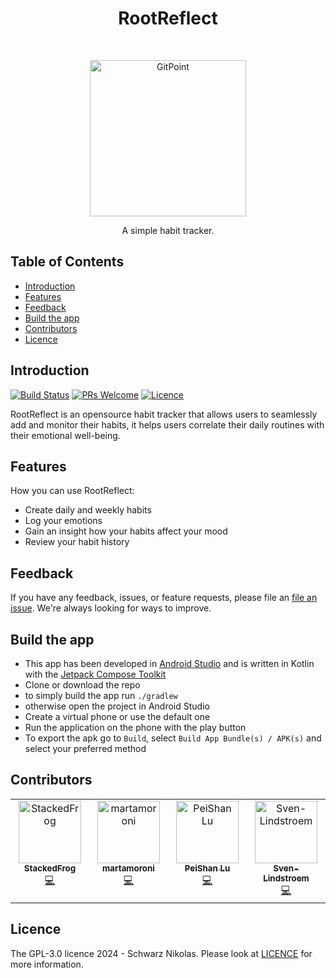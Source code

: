 
<h1 align="center"> RootReflect </h1> <br>
<p align="center">
  <a href="https://github.com/SchwarzNikolas/RootReflect">
    <img alt="GitPoint" title="GitPoint" src="https://github.com/SchwarzNikolas/RootReflect/raw/GOOD-11_Sprint5/app/src/main/res/mipmap-xxxhdpi/logo_round.webp" width="250">
  </a>
</p>

<p align="center">
  A simple habit tracker.
</p>

<!--p align="center">
  <a href="Link to an appstore">
    <img alt="Get it on an appstore" title="Appstore" src="appstoreimagelink" width="140">
  </a>
</p-->

## Table of Contents

- [Introduction](#introduction)
- [Features](#features)
- [Feedback](#feedback)
- [Build the app](#build-the-app)
- [Contributors](#contributors)
- [Licence](#licence)

## Introduction

[![Build Status](https://img.shields.io/github/actions/workflow/status/SchwarzNikolas/RootReflect/build.yml
)](https://github.com/SchwarzNikolas/RootReflect/actions/workflows/build.yml)
[![PRs Welcome](https://img.shields.io/badge/PRs-welcome-brightgreen.svg?style=flat-square)](http://makeapullrequest.com)
[![Licence](https://img.shields.io/github/license/SchwarzNikolas/RootReflect
)](https://github.com/SchwarzNikolas/RootReflect/blob/main/LICENCE)

RootReflect is an opensource habit tracker that allows users to seamlessly add and monitor their habits, it helps users correlate their daily routines with their emotional well-being.


<!--p align="center">
  <img src = "overwiew image" width=350>
</p-->

## Features

How you can use RootReflect:

* Create daily and weekly habits
* Log your emotions
* Gain an insight how your habits affect your mood
* Review your habit history

<!--p align="center">
  <img src = "imagelink" width=700>
</p>

<p align="center">
  <img src = "imagelink" width=700>
</p-->

## Feedback

If you have any feedback, issues, or feature requests, please file an [file an issue](https://github.com/SchwarzNikolas/RootReflect/issues/new).  We're always looking for ways to improve.

## Build the app

- This app has been developed in [Android Studio](https://developer.android.com/studio) and is written in Kotlin with the [Jetpack Compose Toolkit](https://developer.android.com/develop/ui/compose)
- Clone or download the repo
- to simply build the app run `./gradlew`
- otherwise open the project in Android Studio
- Create a virtual phone or use the default one
- Run the application on the phone with the play button
- To export the apk go to `Build`, select `Build App Bundle(s) / APK(s)` and select your preferred method

## Contributors

<!-- ALL-CONTRIBUTORS-LIST:START - Do not remove or modify this section -->
<!-- prettier-ignore-start -->
<!-- markdownlint-disable -->
<table>
  <tbody>
    <tr>
      <td align="center" valign="top" width="14.28%"><a href="https://github.com/StackedFrog"><img src="https://avatars.githubusercontent.com/u/147399576?v=4?s=100" width="100px;" alt="StackedFrog"/><br /><sub><b>StackedFrog</b></sub></a><br /><a href="https://github.com/SchwarzNikolas/RootReflect/commits?author=StackedFrog" title="Code">💻</a></td>
      <td align="center" valign="top" width="14.28%"><a href="https://github.com/martamoroni"><img src="https://avatars.githubusercontent.com/u/158204474?v=4?s=100" width="100px;" alt="martamoroni"/><br /><sub><b>martamoroni</b></sub></a><br /><a href="https://github.com/SchwarzNikolas/RootReflect/commits?author=martamoroni" title="Code">💻</a></td>
      <td align="center" valign="top" width="14.28%"><a href="https://github.com/peishh"><img src="https://avatars.githubusercontent.com/u/159452498?v=4?s=100" width="100px;" alt="PeiShan Lu"/><br /><sub><b>PeiShan Lu</b></sub></a><br /><a href="https://github.com/SchwarzNikolas/RootReflect/commits?author=peishh" title="Code">💻</a></td>
      <td align="center" valign="top" width="14.28%"><a href="https://github.com/Sven-Lindstroem"><img src="https://avatars.githubusercontent.com/u/117860880?v=4?s=100" width="100px;" alt="Sven-Lindstroem"/><br /><sub><b>Sven-Lindstroem</b></sub></a><br /><a href="https://github.com/SchwarzNikolas/RootReflect/commits?author=Sven-Lindstroem" title="Code">💻</a></td>
    </tr>
  </tbody>
</table>

<!-- markdownlint-restore -->
<!-- prettier-ignore-end -->

<!-- ALL-CONTRIBUTORS-LIST:END -->


## Licence

The GPL-3.0 licence 2024 - Schwarz Nikolas. Please look at [LICENCE](https://github.com/SchwarzNikolas/RootReflect/blob/main/LICENCE) for more information.
